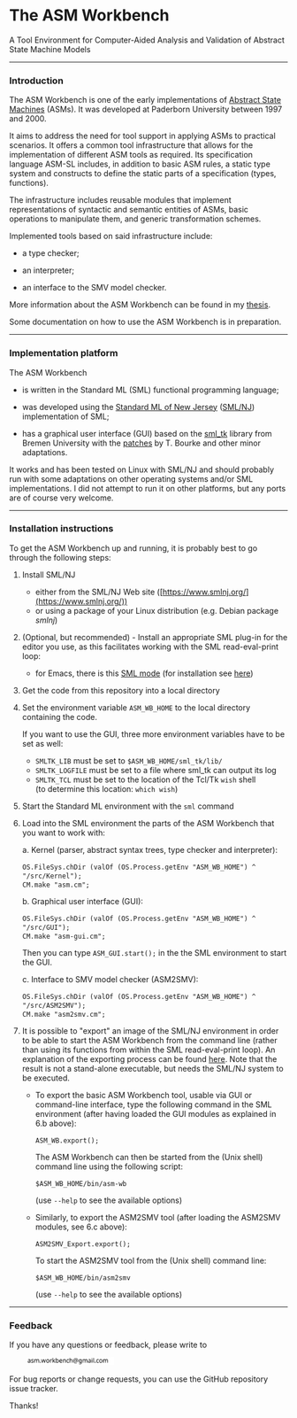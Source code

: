 # The ASM Workbench

A Tool Environment for Computer-Aided Analysis and Validation of Abstract State Machine Models

---

### Introduction

The ASM Workbench is one of the early implementations of [Abstract State Machines](https://en.wikipedia.org/wiki/Abstract_state_machine) (ASMs). It was developed at Paderborn University between 1997 and 2000.

It aims to address the need for tool support in applying ASMs to practical scenarios. It offers a common tool infrastructure that allows for the implementation of different ASM tools as required. Its specification language ASM-SL includes, in addition to basic ASM rules, a static type system and constructs to define the static parts of a specification (types, functions).

The infrastructure includes reusable modules that implement representations of syntactic and semantic entities of ASMs, basic operations to manipulate them, and generic transformation schemes.

Implemented tools based on said infrastructure include:

* a type checker;

* an interpreter;

* an interface to the SMV model checker.

More information about the ASM Workbench can be found in my [thesis](https://github.com/constructum/the-asm-workbench/blob/main/doc/2000%20Del%20Castillo%20-%20The%20ASM%20Workbench.pdf).

Some documentation on how to use the ASM Workbench is in preparation.

---

### Implementation platform

The ASM Workbench

* is written in the Standard ML (SML) functional programming language;

* was developed using the [Standard ML of New Jersey](https://www.smlnj.org/) ([SML/NJ](https://www.smlnj.org/)) implementation of SML;

* has a graphical user interface (GUI) based on the [sml_tk](http://www.informatik.uni-bremen.de/~clueth/sml_tk/) library from Bremen University with the [patches](https://www.tbrk.org/software/sml_tk.html) by T. Bourke and other minor adaptations.

It works and has been tested on Linux with SML/NJ and should probably run with some adaptations on other operating systems and/or SML implementations. I did not attempt to run it on other platforms, but any ports are of course very welcome.

---

### Installation instructions

To get the ASM Workbench up and running, it is probably best to go through the following steps:

1. Install SML/NJ
    - either from the SML/NJ Web site ([https://www.smlnj.org/](https://www.smlnj.org/))
    - or using a package of your Linux distribution (e.g. Debian package *smlnj*)

2. (Optional, but recommended) - Install an appropriate SML plug-in for the editor you use, as this facilitates working with the SML read-eval-print loop:
    - for Emacs, there is this [SML mode](https://www.smlnj.org/doc/Emacs/sml-mode.html) (for installation see [here](https://elpa.gnu.org/packages/sml-mode.html))

3. Get the code from this repository into a local directory

4. Set the environment variable `ASM_WB_HOME` to the local directory containing the code.

   If you want to use the GUI, three more environment variables have to be set as well:
      - `SMLTK_LIB` must be set to `$ASM_WB_HOME/sml_tk/lib/`
      - `SMLTK_LOGFILE` must be set to a file where sml_tk can output its log
      - `SMLTK_TCL` must be set to the location of the Tcl/Tk `wish` shell<br>(to determine this location: `which wish`)

5. Start the Standard ML environment with the `sml` command

6. Load into the SML environment the parts of the ASM Workbench that you want to work with:

    a. Kernel (parser, abstract syntax trees, type checker and interpreter):
      ```
      OS.FileSys.chDir (valOf (OS.Process.getEnv "ASM_WB_HOME") ^ "/src/Kernel");
      CM.make "asm.cm";
      ```
    b. Graphical user interface (GUI):
      ```
      OS.FileSys.chDir (valOf (OS.Process.getEnv "ASM_WB_HOME") ^ "/src/GUI");
      CM.make "asm-gui.cm";
      ```
      Then you can type `ASM_GUI.start();` in the the SML environment to start the GUI.
      
    c. Interface to SMV model checker (ASM2SMV):
      ```
      OS.FileSys.chDir (valOf (OS.Process.getEnv "ASM_WB_HOME") ^ "/src/ASM2SMV");
      CM.make "asm2smv.cm";
      ```

7. It is possible to "export" an image of the SML/NJ environment in order to be able to start the ASM Workbench from the command line (rather than using its functions from within the SML read-eval-print loop). An explanation of the exporting process can be found [here](https://www.cs.cmu.edu/afs/cs/local/sml/common/smlguide/smlnj.htm#export). Note that the result is not a stand-alone executable, but needs the SML/NJ system to be executed.

   - To export the basic ASM Workbench tool, usable via GUI or command-line interface, type the following command in the SML environment (after having loaded the GUI modules as explained in 6.b above):
     ```
     ASM_WB.export();
     ```
     The ASM Workbench can then be started from the (Unix shell) command line using the following script:
     ```
     $ASM_WB_HOME/bin/asm-wb
     ```
     (use `--help` to see the available options)

   - Similarly, to export the ASM2SMV tool (after loading the ASM2SMV modules, see 6.c above):
     ```
     ASM2SMV_Export.export();
     ```
     To start the ASM2SMV tool from the (Unix shell) command line:
     ```
     $ASM_WB_HOME/bin/asm2smv
     ```
     (use `--help` to see the available options)

---

### Feedback

If you have any questions or feedback, please write to

&nbsp;&nbsp;&nbsp;&nbsp;&nbsp;&nbsp;&nbsp;&nbsp;<img style="height:1em;" src="https://github.com/constructum/the-asm-workbench/blob/main/doc/asm-workbench-email.svg" />


For bug reports or change requests, you can use the GitHub repository issue tracker.

Thanks!

